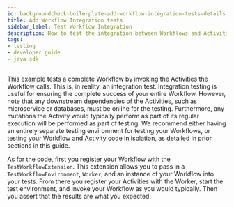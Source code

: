 ```yaml
---
id: backgroundcheck-boilerplate-add-workflow-integration-tests-details
title: Add Workflow Integration tests
sidebar_label: Test Workflow Integration
description: How to test the integration between Workflows and Activities
tags:
- testing
- developer guide
- java sdk
---
```


<!-- DO NOT EDIT THIS FILE DIRECTLY.
THIS FILE IS GENERATED from https://github.com/temporalio/documentation-samples-java/blob/main/backgroundcheck/src/test/java/backgroundcheckboilerplate/BackgroundCheckBoilerplateWorkflowIntegrationTest.java. -->

This example tests a complete Workflow by invoking the Activities the Workflow
calls. This is, in reality, an integration test. Integration testing is useful
for ensuring the complete success of your entire Workflow. However, note that
any downstream dependencies of the Activities, such as microservice or databases,
must be online for the testing. Furthermore, any mutations the Activity would typically
perform as part of its regular execution will be performed as part of testing.
We recommend either having an entirely separate testing environment for testing
your Workflows, or testing your Workflow and Activity code in isolation, as
detailed in prior sections in this guide. 

As for the code, first you register your Workflow with the `TestWorkflowExtension`.
This extension allows you to pass in a `TestWorkflowEnvironment`, `Worker`, and 
an instance of your Workflow into your tests. From there you register your Activities
with the Worker, start the test environment, and invoke your Workflow as you would 
typically. Then you assert that the results are what you expected.
